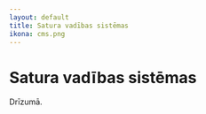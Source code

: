 ```yaml
---
layout: default
title: Satura vadības sistēmas
ikona: cms.png
---
```

# Satura vadības sistēmas

Drīzumā.